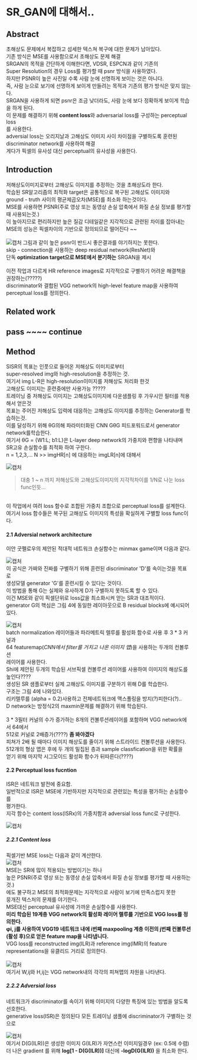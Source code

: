 # SR_GAN에 대해서..

## Abstract
초해상도 문제에서 복잡하고 섬세한 텍스쳐 복구에 대한 문제가 남아있다. </br>
기존 방식은 MSE를 사용함으로서 초해상도 문제 해결 </br>
SRGAN의 목적을 간단하게 이해한다면, VDSR, ESPCN과 같이 기존의 </br>
Super Resolution의 경우 Loss를 평가할 때 psnr 방식을 사용하였다.  </br>
하지만 PSNR이 높은 사진일 수록 사람 눈에 선명하게 보이는 것은 아니다. </br>
즉, 사람 눈으로 보기에 선명하게 보이게 만들려는 목적과 기존의 평가 방식은 맞지 않는다. </br>
SRGAN을 사용하게 되면 psnr은 조금 낮더라도, 사람 눈에 보다 정확하게 보이게 학습을 하게 된다. </br>
이 문제를 해결하기 위해 **content loss**와 adversarial loss를 구성하는 perceptual loss </br>
를 사용한다. </br>
adversial loss는 오리지날과 고해상도 이미지 사이 차이점을 구별하도록 훈련된 </br>
discriminator network를 사용하여 해결 </br>
게다가 픽셀의 유사성 대신 perceptual의 유사성을 사용한다. </br>

## Introduction
저해상도이미지로부터 고해상도 이미지를 추정하는 것을 초해상도라 한다. </br>
학습된 SR알고리즘의 최적화 target은 공통적으로 복구된 고해상도 이미지와 </br>
ground - truth 사이의 평균제곱오차(MSE)를 최소화 하는것이다. </br>
MSE를 사용하면 PSNR(주로 영상 또는 동영상 손실 압축에서 화질 손실 정보를 평가할 때 사용되는것.) </br>
이 높아지므로 편리하지만 높은 질감 디테일같은 지각적으로 관련된 차이를 잡아내는</br>
MSE의 성능은 픽셀차이의 기반으로 정의되므로 떨어진다 ~~ </br>
</br>
![캡처](https://user-images.githubusercontent.com/43857226/65397278-b1b41b80-dde9-11e9-816a-bd16382a7b6c.JPG)
그림과 같이 높은 psnr이 반드시 좋은결과를 야기하지는 못한다. </br>
skip - connection을 사용하는 deep residual network(ResNet)와  </br>
단독 **optimization target으로 MSE에서 분기하는** SRGAN을 제시 </br>
</br>
이전 작업과 다르게 HR reference images로 지각적으로 구별하기 어려운 해결책을 권장하는(?????) </br>
discriminator와 결합된 VGG network의 high-level feature map을 사용하여 </br>
perceptual loss를 정의한다. </br>

## Related work 
## pass ~~~~ continue

## Method
SISR의 목표는 인풋으로 들어온 저해상도 이미지로부터 </br>
super-resolved img와 high-resolution을 추정하는 것. </br>
여기서 img L-R은 high-resolution이미지를 저해상도 처리화 한것 </br>
고해상도 이미지는 훈련중에만 사용가능 ????? </br>
트레이닝 중 저해상도 이미지는 고해상도이미지에 다운샘플링 후 가우시안 필터를 적용해서 얻은것 </br>
목표는 주어진 저해상도 입력에 대응하는 고해상도 이미지를 추정하는 Generator를 학습하는것. </br>
이를 달성하기 위해 θG의해 파라미터화된 CNN GθG 피드포워드로서 generator network를학습한다.</br>
여기서 θG = {W1:L; b1:L}은 L-layer deep network의 가중치와 편향을 나타내며 </br>
SR고유 손실함수를 최적화 하여 구한다. </br>
n = 1,2,3,... N >> imgHR[n] 에 대응하는 imgLR[n]에 대해서 </br>

![캡처](https://user-images.githubusercontent.com/43857226/65398003-6ef54200-ddef-11e9-9153-732b774cd885.JPG)
> 대충 1 ~ n 까지 저해상도와 고해상도이미지의 지각적차이를 1/N로 나눈 loss func인듯... </br>
</br>
이 작업에서 여려 loss 함수로 조합된 가중치 조합으로 perceptual loss를 설계한다.  </br>
여기서 loss 함수들은 복구된 고해상도 이미지의 특성을 확실하게 구별할 loss func이다. </br>

#### 2.1 Adversial network architecture
이안 굿펠로우의 제안된 적대적 네트워크 손실함수는 minmax game이며 다음과 같다.

![캡처](https://user-images.githubusercontent.com/43857226/65398175-bb8d4d00-ddf0-11e9-9656-3d7be67c87cb.JPG)
</br>
이 공식은 가짜와 진짜를 구별하기 위해 훈련된 discriminator 'D'를 속이는것을 목표로 </br>
생성모델 generator 'G'를 훈련시킬 수 있다는 것이다. </br>
이 방법을 통해 G는 실제와 유사하게 D가 구별하지 못하도록 할 수 있다. </br>
이건 MSE와 같이 픽셀단위로 loss값을 최소화시켜 얻는 SR과 대조적이다. </br>
generator G의 핵심은 그림 4에 동일한 레이아웃으로 B residual blocks에 예시되어있다. </br>

![캡처](https://user-images.githubusercontent.com/43857226/65398422-1a06fb00-ddf2-11e9-9c27-85c77927db97.JPG)
</br>
batch normalization 레이어들과 파라메트릭 렐루를 활성화 함수로 사용 후 3 * 3 커널과 </br>
64 featuremap(*CNN에서 filter를 거치고 나온 이미지 맵*)을 사용하는 두개의 컨볼루션 </br>
레이어를 사용한다. </br>
Shi에 제안된 두개의 학습된 서브픽셀 컨볼루션 레이어를 사용하여 이미지의 해상도를 높인다????</br>
생성된 SR 샘플로부터 실제 고해상도 이미지를 구분하기 위해 D를 학습한다. </br>
구조는 그림 4에 나와있다. </br>
리키렐루를 (alpha = 0.2)사용하고 전체네트워크에 맥스풀링을 방지(?)피한다(?).. </br>
D network는 방정식2의 maxmin문제를 해결하기 위해 학습된다. </br>
</br>
3 * 3필터 커널의 수가 증가하는 8개의 컨볼루션레이어를 포함하며 VGG network에서 64에서 </br>
512로 커널로 2배증가(????) **좀 봐야겠다** </br> 
피쳐가 2배 될 때마다 이미지 해상도를 줄이기 위해 스트라이드 컨볼루션을 사용한다. </br>
512개의 형상 맵은 후에 두 개의 밀집된 층과  sample classfication을 위한 확률을 </br>
얻기 위해 마지막 시그모이드 활성화 함수가 뒤따른다(????) </br> 

#### 2.2 Perceptual loss fucntion
ISR은 네트워크 발전에 중요함. </br>
일반적으로 ISR은 MSE에 기반하지만 지각적으로 관련있는 특성을 평가하는 손실함수를 </br>
평가한다. </br>
지각 함수는 content loss(ISRx)의 가중치함과 adversial loss func로 구성한다.</br>

![캡처](https://user-images.githubusercontent.com/43857226/65402458-745f8600-de09-11e9-997e-e3367b63741b.JPG)
</br>

##### 2.2.1 Content loss
픽셀기반 MSE loss는 다음과 같이 계산한다.</br>
![캡처](https://user-images.githubusercontent.com/43857226/65402514-d1f3d280-de09-11e9-8d4b-ba32231019c2.JPG)
</br>
MSE는 SR에 많이 적용되는 방법이기는 하나 </br>
높은 PSNR(주로 영상 또는 동영상 손실 압축에서 화질 손실 정보를 평가할 때 사용하는 것.) </br>
에도 불구하고 MSE의 최적화문제는 지각적으로 사람이 보기에 만족스럽지 못한 </br>
뭉개진 텍스처의 문제를 야기한다. </br>
MSE대신 perceptual 유사성에 가까운 손실함수를 사용한다. </br>
**미리 학습된 19계층 VGG network의 활성화 레이어 렐루를 기반으로 VGG loss를 정의한다.** </br>
**φi, j를 사용하여 VGG19 네트워크 내에 i번째 maxpooling 계층 이전의 j번째 컨볼루션**</br>
**(활성 후)으로 얻은 feature map을 나타냅니다.** </br>
VGG loss를 reconstructed img(ILR)과 reference img(IMR)의 feature representations을
유클리드 거리로 정의한다. </br>
</br>
![캡처](https://user-images.githubusercontent.com/43857226/65402905-4891cf80-de0c-11e9-8064-0bf268410f6d.JPG)
</br>
여기서 W,ij와 H,ij는 VGG network내의 각각의 피쳐맵의 차원을 나타낸다. </br>

##### 2.2.2 Adversial loss
네트워크가 discriminator를 속이기 위해 이미지의 다양한 특징에 있는 방법을 알도록 선호한다. </br>
generative loss(ISR)은 정의된다 모든 트레이닝 샘플에 discriminator가 구별하는 것으로 </br>

![캡처](https://user-images.githubusercontent.com/43857226/65403191-c4d8e280-de0d-11e9-8435-69c0a3c554f3.JPG)
</br>
여기서 D(G(ILR))은 생성한 이미지 G(ILR)가 자연스런 이미지일경우 (ex: 0.5에 수렴) </br>
더 나은 gradient 를 위해 **log[1 - D(G(ILR))]** 대신에 **-logD(G(ILR))** 을 최소화 한다. </br> 


